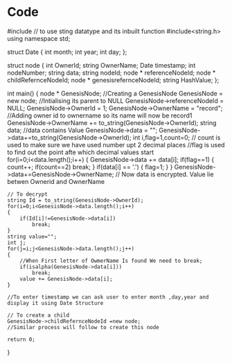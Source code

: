# Code
#include <iostream>
// to use sting datatype and its inbuilt function 
#include<string.h>
using namespace std;

struct Date
{
    int month;
    int year;
    int day;
};

struct node
{
    int OwnerId;
    string OwnerName;
    Date timestamp;
    int nodeNumber;
    string data;
    string nodeId;
    node * referenceNodeId;
    node * childRefernceNodeId;
    node * genesisrefernceNodeId;
    string HashValue;
};

int main() 
{
    node * GenesisNode;
    //Creating a GenesisNode
    GenesisNode = new node;
    //Intialising its parent to NULL
    GenesisNode->referenceNodeId = NULL;
    GenesisNode->OwnerId = 1;
    GenesisNode->OwnerName = "record";
    //Adding owner id to ownername so its name will now be record1
    GenesisNode->OwnerName += to_string(GenesisNode->OwnerId);
    string data;
    //data contains Value
    GenesisNode->data = "";
    GenesisNode->data+=to_string(GenesisNode->OwnerId);
    int i,flag=1,count=0;
    // count is used to make sure we have used number upt 2 decimal places
    //flag is used to find out the point afte which decimal values start
    for(i=0;i<data.length();i++)
    {
        GenesisNode->data += data[i];
        if(flag==1)
        {
            count++;
            if(count==2)
                break;
        }
        if(data[i] == '.')
        {
            flag=1;
        }
    }
    GenesisNode->data+=GenesisNode->OwnerName;
    // Now data is encrypted. Value lie betwen Ownerid and OwnerName
    
    // To decrypt
    string Id = to_string(GenesisNode->OwnerId);
    for(i=0;i<GenesisNode->data.length();i++)
    {
        if(Id[i]!=GenesisNode->data[i])
            break;
    }
    string value="";
    int j;
    for(j=i;j<GenesisNode->data.length();j++)
    {
        //When First letter of OwmerName Is found We need to break;
        if(isalpha(GenesisNode->data[i]))
            break;
        value += GenesisNode->data[i];
    }
    
    //To enter timestamp we can ask user to enter month ,day,year and display it using Date Structure
    
    // To create a child 
    GenesisNode->childRefernceNodeId =new node;
    //Similar process will follow to create this node
    
	return 0;
}

